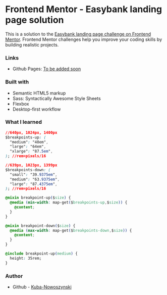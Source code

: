 # Frontend Mentor - Easybank landing page solution

This is a solution to the [Easybank landing page challenge on Frontend Mentor](https://www.frontendmentor.io/challenges/easybank-landing-page-WaUhkoDN). Frontend Mentor challenges help you improve your coding skills by building realistic projects.

### Links

- Github Pages: [To be added soon](https://www.instagram.com/kuba_nowoszynski/)

### Built with

- Semantic HTML5 markup
- Sass: Syntactically Awesome Style Sheets
- Flexbox
- Desktop-first workflow

### What I learned

```css
//640px, 1024px, 1400px
$breakpoints-up: (
  "medium": "40em",
  "large": "64em",
  "xlarge": "87.5em",
); //rem=pixels/16

//639px, 1023px, 1399px
$breakpoints-down: (
  "small": "39.9375em",
  "medium": "63.9375em",
  "large": "87.4375em",
); //rem=pixels/16

@mixin breakpoint-up($size) {
  @media (min-width: map-get($breakpoints-up,$size)) {
    @content;
  }
}

@mixin breakpoint-down($size) {
  @media (max-width: map-get($breakpoints-down,$size)) {
    @content;
  }
}

@include breakpoint-up(medium) {
  height: 35rem;
}
```

### Author

- Github - [Kuba-Nowoszynski](https://github.com/Kuba-Nowoszynski)

